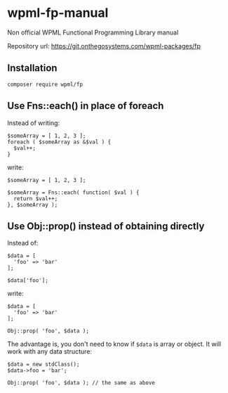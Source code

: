 # wpml-fp-manual

Non official WPML Functional Programming Library manual

Repository url: https://git.onthegosystems.com/wpml-packages/fp

## Installation

`composer require wpml/fp`

## Use Fns::each() in place of foreach

Instead of writing:

```
$someArray = [ 1, 2, 3 ];
foreach ( $someArray as &$val ) {
  $val++;
} 
```

write:

```
$someArray = [ 1, 2, 3 ];

$someArray = Fns::each( function( $val ) {
  return $val++;
}, $someArray );
```

## Use Obj::prop() instead of obtaining directly

Instead of:

```
$data = [
  'foo' => 'bar'
];

$data['foo'];
```


write:

```
$data = [
  'foo' => 'bar'
];

Obj::prop( 'foo', $data ); 
```

The advantage is, you don't need to know if `$data` is array or object. It will work with any data structure:

```
$data = new stdClass();
$data->foo = 'bar';

Obj::prop( 'foo', $data ); // the same as above
```

